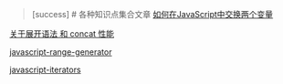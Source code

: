 >[success] # 各种知识点集合文章
[如何在JavaScript中交换两个变量](https://www.30secondsofcode.org/blog/s/javascript-swap-two-variables)

[关于展开语法 和 concat 性能](https://www.30secondsofcode.org/blog/s/javascript-merge-arrays)

[javascript-range-generator](https://www.30secondsofcode.org/blog/s/javascript-range-generator)

[javascript-iterators](https://www.30secondsofcode.org/blog/s/javascript-iterators)